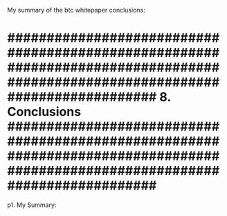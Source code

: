 My summary of the btc whitepaper conclusions:

###############################################################################################################################
8. Conclusions
###############################################################################################################################
===============================================================================================================================
p1. My Summary:
